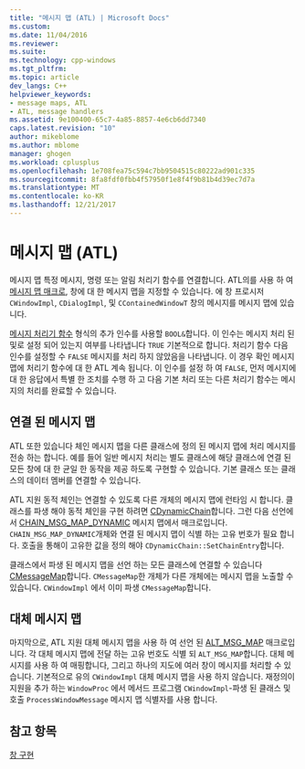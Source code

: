 ```yaml
---
title: "메시지 맵 (ATL) | Microsoft Docs"
ms.custom: 
ms.date: 11/04/2016
ms.reviewer: 
ms.suite: 
ms.technology: cpp-windows
ms.tgt_pltfrm: 
ms.topic: article
dev_langs: C++
helpviewer_keywords:
- message maps, ATL
- ATL, message handlers
ms.assetid: 9e100400-65c7-4a85-8857-4e6cb6dd7340
caps.latest.revision: "10"
author: mikeblome
ms.author: mblome
manager: ghogen
ms.workload: cplusplus
ms.openlocfilehash: 1e708fea75c594c7bb9504515c80222ad901c335
ms.sourcegitcommit: 8fa8fdf0fbb4f57950f1e8f4f9b81b4d39ec7d7a
ms.translationtype: MT
ms.contentlocale: ko-KR
ms.lasthandoff: 12/21/2017
---
```

# <a name="message-maps-atl"></a>메시지 맵 (ATL)
메시지 맵 특정 메시지, 명령 또는 알림 처리기 함수를 연결합니다. ATL의를 사용 하 여 [메시지 맵 매크로](../atl/reference/message-map-macros-atl.md), 창에 대 한 메시지 맵을 지정할 수 있습니다. 에 창 프로시저 `CWindowImpl`, `CDialogImpl`, 및 `CContainedWindowT` 창의 메시지를 메시지 맵에 있습니다.  
  
 [메시지 처리기 함수](../atl/message-handler-functions.md) 형식의 추가 인수를 사용할 `BOOL&`합니다. 이 인수는 메시지 처리 된 및로 설정 되어 있는지 여부를 나타냅니다 `TRUE` 기본적으로 합니다. 처리기 함수 다음 인수를 설정할 수 `FALSE` 메시지를 처리 하지 않았음을 나타냅니다. 이 경우 확인 메시지 맵에 처리기 함수에 대 한 ATL 계속 됩니다. 이 인수를 설정 하 여 `FALSE`, 먼저 메시지에 대 한 응답에서 특별 한 조치를 수행 하 고 다음 기본 처리 또는 다른 처리기 함수는 메시지의 처리를 완료할 수 있습니다.  
  
## <a name="chained-message-maps"></a>연결 된 메시지 맵  
 ATL 또한 있습니다 체인 메시지 맵을 다른 클래스에 정의 된 메시지 맵에 처리 메시지를 전송 하는 합니다. 예를 들어 일반 메시지 처리는 별도 클래스에 해당 클래스에 연결 된 모든 창에 대 한 균일 한 동작을 제공 하도록 구현할 수 있습니다. 기본 클래스 또는 클래스의 데이터 멤버를 연결할 수 있습니다.  
  
 ATL 지원 동적 체인는 연결할 수 있도록 다른 개체의 메시지 맵에 런타임 시 합니다. 클래스를 파생 해야 동적 체인을 구현 하려면 [CDynamicChain](../atl/reference/cdynamicchain-class.md)합니다. 그런 다음 선언에서 [CHAIN_MSG_MAP_DYNAMIC](reference/message-map-macros-atl.md#chain_msg_map_dynamic) 메시지 맵에서 매크로입니다. `CHAIN_MSG_MAP_DYNAMIC`개체와 연결 된 메시지 맵이 식별 하는 고유 번호가 필요 합니다. 호출을 통해이 고유한 값을 정의 해야 `CDynamicChain::SetChainEntry`합니다.  
  
 클래스에서 파생 된 메시지 맵을 선언 하는 모든 클래스에 연결할 수 있습니다 [CMessageMap](../atl/reference/cmessagemap-class.md)합니다. `CMessageMap`한 개체가 다른 개체에는 메시지 맵을 노출할 수 있습니다. `CWindowImpl` 에서 이미 파생 `CMessageMap`합니다.  
  
## <a name="alternate-message-maps"></a>대체 메시지 맵  
 마지막으로, ATL 지원 대체 메시지 맵을 사용 하 여 선언 된 [ALT_MSG_MAP](reference/message-map-macros-atl.md#alt_msg_map) 매크로입니다. 각 대체 메시지 맵에 전달 하는 고유 번호도 식별 되 `ALT_MSG_MAP`합니다. 대체 메시지를 사용 하 여 매핑합니다, 그리고 하나의 지도에 여러 창이 메시지를 처리할 수 있습니다. 기본적으로 유의 `CWindowImpl` 대체 메시지 맵을 사용 하지 않습니다. 재정의이 지원을 추가 하는 `WindowProc` 에서 메서드 프로그램 `CWindowImpl`-파생 된 클래스 및 호출 `ProcessWindowMessage` 메시지 맵 식별자를 사용 합니다.  
  
## <a name="see-also"></a>참고 항목  
 [창 구현](../atl/implementing-a-window.md)

